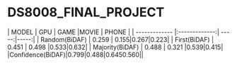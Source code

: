 # DS8008_FINAL_PROJECT

| MODEL        | GPU         | GAME |MOVIE | PHONE |
| ------------- |:-------------:| -----:|-----:|
| Random(BiDAF)      | 0.259 | 0.155|0.267|0.223|
| First(BiDAF)     | 0.451      |   0.498 |0.533|0.632|
| Majority(BiDAF) | 0.488      |   0.321 |0.539|0.415|
|Confidence(BiDAF)|0.799|0.488|0.6450.560||
